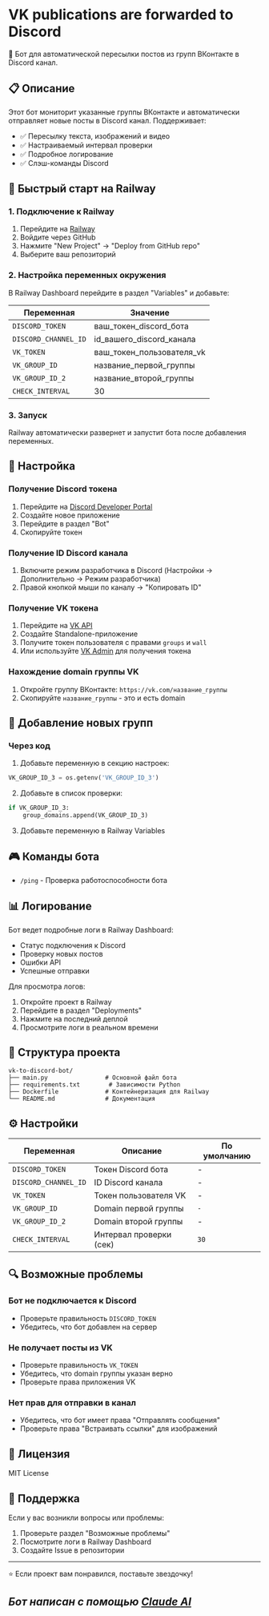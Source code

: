 # VK publications are forwarded to Discord

🤖 Бот для автоматической пересылки постов из групп ВКонтакте в Discord канал.

## 📋 Описание

Этот бот мониторит указанные группы ВКонтакте и автоматически отправляет новые посты в Discord канал. Поддерживает:
- ✅ Пересылку текста, изображений и видео
- ✅ Настраиваемый интервал проверки
- ✅ Подробное логирование
- ✅ Слэш-команды Discord

## 🚀 Быстрый старт на Railway

### 1. Подключение к Railway
1. Перейдите на [Railway](https://railway.app)
2. Войдите через GitHub
3. Нажмите "New Project" → "Deploy from GitHub repo"
4. Выберите ваш репозиторий

### 2. Настройка переменных окружения
В Railway Dashboard перейдите в раздел "Variables" и добавьте:

| Переменная | Значение |
|------------|----------|
| `DISCORD_TOKEN` | ваш_токен_discord_бота |
| `DISCORD_CHANNEL_ID` | id_вашего_discord_канала |
| `VK_TOKEN` | ваш_токен_пользователя_vk |
| `VK_GROUP_ID` | название_первой_группы |
| `VK_GROUP_ID_2` | название_второй_группы |
| `CHECK_INTERVAL` | 30 |

### 3. Запуск
Railway автоматически развернет и запустит бота после добавления переменных.

## 🔧 Настройка

### Получение Discord токена
1. Перейдите на [Discord Developer Portal](https://discord.com/developers/applications)
2. Создайте новое приложение
3. Перейдите в раздел "Bot"
4. Скопируйте токен

### Получение ID Discord канала
1. Включите режим разработчика в Discord (Настройки → Дополнительно → Режим разработчика)
2. Правой кнопкой мыши по каналу → "Копировать ID"

### Получение VK токена
1. Перейдите на [VK API](https://vk.com/dev)
2. Создайте Standalone-приложение
3. Получите токен пользователя с правами `groups` и `wall`
4. Или используйте [VK Admin](https://vkhost.github.io/) для получения токена

### Нахождение domain группы VK
1. Откройте группу ВКонтакте: `https://vk.com/название_группы`
2. Скопируйте `название_группы` - это и есть domain

## 📝 Добавление новых групп

### Через код
1. Добавьте переменную в секцию настроек:
```python
VK_GROUP_ID_3 = os.getenv('VK_GROUP_ID_3')
```

2. Добавьте в список проверки:
```python
if VK_GROUP_ID_3:
    group_domains.append(VK_GROUP_ID_3)
```

3. Добавьте переменную в Railway Variables

## 🎮 Команды бота

- `/ping` - Проверка работоспособности бота

## 📊 Логирование

Бот ведет подробные логи в Railway Dashboard:
- Статус подключения к Discord
- Проверку новых постов
- Ошибки API
- Успешные отправки

Для просмотра логов:
1. Откройте проект в Railway
2. Перейдите в раздел "Deployments"
3. Нажмите на последний деплой
4. Просмотрите логи в реальном времени

## 📁 Структура проекта

```
vk-to-discord-bot/
├── main.py                # Основной файл бота
├── requirements.txt        # Зависимости Python
├── Dockerfile             # Контейнеризация для Railway
└── README.md              # Документация
```

## ⚙️ Настройки

| Переменная | Описание | По умолчанию |
|------------|----------|--------------|
| `DISCORD_TOKEN` | Токен Discord бота | - |
| `DISCORD_CHANNEL_ID` | ID Discord канала | - |
| `VK_TOKEN` | Токен пользователя VK | - |
| `VK_GROUP_ID` | Domain первой группы | `-` |
| `VK_GROUP_ID_2` | Domain второй группы | - |
| `CHECK_INTERVAL` | Интервал проверки (сек) | `30` |

## 🔍 Возможные проблемы

### Бот не подключается к Discord
- Проверьте правильность `DISCORD_TOKEN`
- Убедитесь, что бот добавлен на сервер

### Не получает посты из VK
- Проверьте правильность `VK_TOKEN`
- Убедитесь, что domain группы указан верно
- Проверьте права приложения VK

### Нет прав для отправки в канал
- Убедитесь, что бот имеет права "Отправлять сообщения"
- Проверьте права "Встраивать ссылки" для изображений

## 📄 Лицензия

MIT License

## 🤝 Поддержка

Если у вас возникли вопросы или проблемы:
1. Проверьте раздел "Возможные проблемы"
2. Посмотрите логи в Railway Dashboard
3. Создайте Issue в репозитории

---

⭐ Если проект вам понравился, поставьте звездочку! 

## *Бот написан с помощью [Claude AI](https://claude.ai)*
